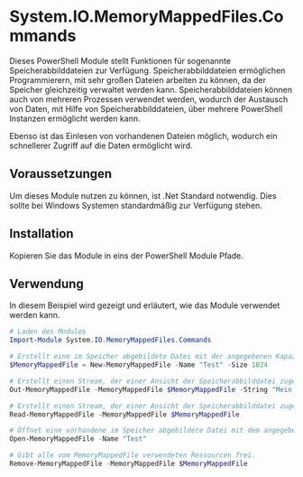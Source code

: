 # System.IO.MemoryMappedFiles.Commands
Dieses PowerShell Module stellt Funktionen für sogenannte Speicherabbilddateien zur Verfügung. Speicherabbilddateien ermöglichen Programmierern, mit sehr großen Dateien arbeiten zu können, da der Speicher gleichzeitig verwaltet werden kann. Speicherabbilddateien können auch von mehreren Prozessen verwendet werden, wodurch der Austausch von Daten, mit Hilfe von Speicherabbilddateien, über mehrere PowerShell Instanzen ermöglicht werden kann.

Ebenso ist das Einlesen von vorhandenen Dateien möglich, wodurch ein schnellerer Zugriff auf die Daten ermöglicht wird.

## Voraussetzungen

Um dieses Module nutzen zu können, ist .Net Standard notwendig. Dies sollte bei Windows Systemen standardmäßig zur Verfügung stehen.

## Installation

Kopieren Sie das Module in eins der PowerShell Module Pfade.

## Verwendung

In diesem Beispiel wird gezeigt und erläutert, wie das Module verwendet werden kann.

```PowerShell
# Laden des Modules
Import-Module System.IO.MemoryMappedFiles.Commands

# Erstellt eine im Speicher abgebildete Datei mit der angegebenen Kapazität im Systemspeicher.
$MemoryMappedFile = New-MemoryMappedFile -Name "Test" -Size 1024

# Erstellt einen Stream, der einer Ansicht der Speicherabbilddatei zugeordnet ist und fügt den String als Stream hinzu.
Out-MemoryMappedFile -MemoryMappedFile $MemoryMappedFile -String "Mein Text."

# Erstellt einen Stream, der einer Ansicht der Speicherabbilddatei zugeordnet ist und liest diesen Stream aus.
Read-MemoryMappedFile -MemoryMappedFile $MemoryMappedFile

# Öffnet eine vorhandene im Speicher abgebildete Datei mit dem angegebenen Namen im Systemspeicher.
Open-MemoryMappedFile -Name "Test"

# Gibt alle vom MemoryMappedFile verwendeten Ressourcen frei.
Remove-MemoryMappedFile -MemoryMappedFile $MemoryMappedFile
```
